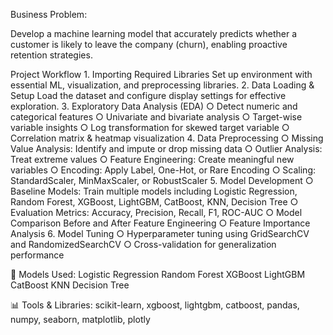 Business Problem:

Develop a machine learning model that accurately predicts whether a customer is likely to leave the company (churn), enabling proactive retention strategies.

Project Workflow
	1. Importing Required Libraries
Set up environment with essential ML, visualization, and preprocessing libraries.
	2. Data Loading & Setup
Load the dataset and configure display settings for effective exploration.
	3. Exploratory Data Analysis (EDA)
		○ Detect numeric and categorical features
		○ Univariate and bivariate analysis
		○ Target-wise variable insights
		○ Log transformation for skewed target variable
		○ Correlation matrix & heatmap visualization
	4. Data Preprocessing
		○ Missing Value Analysis: Identify and impute or drop missing data
		○ Outlier Analysis: Treat extreme values
		○ Feature Engineering: Create meaningful new variables
		○ Encoding: Apply Label, One-Hot, or Rare Encoding
		○ Scaling: StandardScaler, MinMaxScaler, or RobustScaler
	5. Model Development
		○ Baseline Models: Train multiple models including Logistic Regression, Random Forest, XGBoost, LightGBM, CatBoost, KNN, Decision Tree
		○ Evaluation Metrics: Accuracy, Precision, Recall, F1, ROC-AUC
		○ Model Comparison Before and After Feature Engineering
		○ Feature Importance Analysis
	6. Model Tuning
		○ Hyperparameter tuning using GridSearchCV and RandomizedSearchCV
		○ Cross-validation for generalization performance

🧠 Models Used:
Logistic Regression
Random Forest
XGBoost
LightGBM
CatBoost
KNN
Decision Tree

📊 Tools & Libraries:
scikit-learn, xgboost, lightgbm, catboost, pandas, numpy, seaborn, matplotlib, plotly
